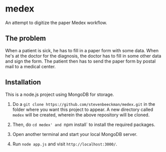 medex
=====

An attempt to digitize the paper Medex workflow.

The problem
-----------
When a patient is sick, he has to fill in a paper form with some data. When he's at the doctor for the diagnosis, the doctor has to fill in some other data and sign the form. The patient then has to send the paper form by postal mail to a medical center.

Installation
------------
This is a node.js project using MongoDB for storage.

1. Do a `git clone https://github.com/stevenbeeckman/medex.git` in the folder where you want this project to appear. A new directory called `medex` will be created, wherein the above repository will be cloned.

2. Then, do `cd medex' and `npm install` to install the required packages.

3. Open another terminal and start your local MongoDB server.

4. Run `node app.js` and visit `http://localhost:3000/`.